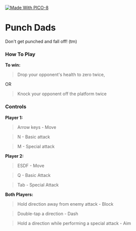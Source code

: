 [![Made With PICO-8](https://img.shields.io/badge/Made%20With-PICO--8-ff004d.svg?style=flat&logo=data%3Aimage%2Fpng%3Bbase64%2CiVBORw0KGgoAAAANSUhEUgAAABQAAAAUCAYAAACNiR0NAAAAlUlEQVQ4jWP8v5gBFTxOR%2BVXPfuPwp8SxIjCt%2BBG4TIxUBkMfgNZGIyi0IRmoobZxxeo0rcPocp%2FEEEJ08HvZaobyPj%2FjTpqmLAeJM2EtgMo3MHvZeqnw9X%2FXVHSUdhnP5Qw%2Fc%2B7CUVDS%2BsWFH6QpuyIT4cMT8xQBJI%2B1aHwj1%2F3RgnTVJbrKGH29egxFPWD38tUNxAAun4liexlTtMAAAAASUVORK5CYII%3D)](https://www.lexaloffle.com/pico-8.php)

# Punch Dads

Don't get punched and fall off! (tm)

### How To Play

**To win:** 

> Drop your opponent's health to zero twice,

OR 

> Knock your opponent off the platform twice

### Controls

**Player 1:** 

> Arrow keys - Move

> N - Basic attack

> M - Special attack

**Player 2:**

> ESDF - Move

> Q - Basic Attack

> Tab  -  Special Attack

**Both Players:**

> Hold direction away from enemy attack - Block

> Double-tap a direction - Dash

> Hold a direction while performing a special attack - Aim